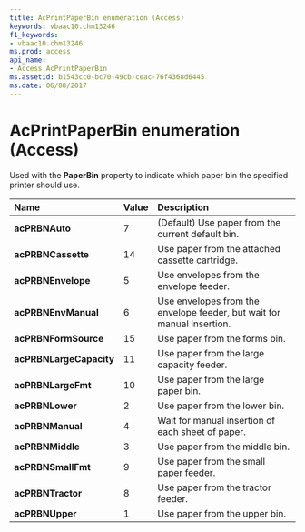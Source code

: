```yaml
---
title: AcPrintPaperBin enumeration (Access)
keywords: vbaac10.chm13246
f1_keywords:
- vbaac10.chm13246
ms.prod: access
api_name:
- Access.AcPrintPaperBin
ms.assetid: b1543cc0-bc70-49cb-ceac-76f4368d6445
ms.date: 06/08/2017
---
```



# AcPrintPaperBin enumeration (Access)

Used with the  **PaperBin** property to indicate which paper bin the specified printer should use.



|Name|Value|Description|
|:-----|:-----|:-----|
|**acPRBNAuto**|7|(Default) Use paper from the current default bin. |
|**acPRBNCassette**|14|Use paper from the attached cassette cartridge. |
|**acPRBNEnvelope**|5|Use envelopes from the envelope feeder. |
|**acPRBNEnvManual**|6|Use envelopes from the envelope feeder, but wait for manual insertion. |
|**acPRBNFormSource**|15|Use paper from the forms bin. |
|**acPRBNLargeCapacity**|11|Use paper from the large capacity feeder. |
|**acPRBNLargeFmt**|10|Use paper from the large paper bin. |
|**acPRBNLower**|2|Use paper from the lower bin. |
|**acPRBNManual**|4|Wait for manual insertion of each sheet of paper. |
|**acPRBNMiddle**|3|Use paper from the middle bin. |
|**acPRBNSmallFmt**|9|Use paper from the small paper feeder. |
|**acPRBNTractor**|8|Use paper from the tractor feeder. |
|**acPRBNUpper**|1|Use paper from the upper bin. |

